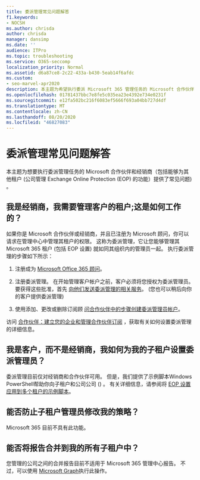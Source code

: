 ```yaml
---
title: 委派管理常见问题解答
f1.keywords:
- NOCSH
ms.author: chrisda
author: chrisda
manager: dansimp
ms.date: ''
audience: ITPro
ms.topic: troubleshooting
ms.service: O365-seccomp
localization_priority: Normal
ms.assetid: d6a87ce8-2c22-433a-b430-5eab14f6afdc
ms.custom:
- seo-marvel-apr2020
description: 本主题为希望执行委派 Microsoft 365 管理任务的 Microsoft 合作伙伴和经销商提供常见问题解答。
ms.openlocfilehash: 01781437bbc7e8fe5c035ea23e4392e734e0231f
ms.sourcegitcommit: e12fa502bc216f6083ef5666f693a04bb727d4df
ms.translationtype: MT
ms.contentlocale: zh-CN
ms.lasthandoff: 08/20/2020
ms.locfileid: "46827083"
---
```

# <a name="delegated-administration-faq"></a>委派管理常见问题解答

本主题为想要执行委派管理任务的 Microsoft 合作伙伴和经销商（包括能够为其他租户 (公司管理 Exchange Online Protection (EOP) 的功能）提供了常见问题) 。

## <a name="im-a-reseller-and-i-need-to-manage-my-customers-tenants-how-does-this-work"></a>我是经销商，我需要管理客户的租户;这是如何工作的？

如果你是 Microsoft 合作伙伴或经销商，并且已注册为 Microsoft 顾问，你可以请求在管理中心中管理其租户的权限。 这称为委派管理，它让您能够管理其 Microsoft 365 租户 (包括 EOP 设置) 就如同其组织内的管理员一起。 执行委派管理的步骤如下所示：

1. 注册成为 [Microsoft Office 365 顾问](https://aka.ms/cloudbenefits)。

2. 注册委派管理。 在开始管理客户帐户之前，客户必须将您授权为委派管理员。 要获得这些批准，首先 [向他们发送委派管理的相关服务](https://support.microsoft.com/office/26530dc0-ebba-415b-86b1-b55bc06b073e)。  (您也可以稍后向你的客户提供委派管理) 

3. 使用添加、更改或删除订阅顾 [问合作伙伴中的步骤创建委派管理员帐户](https://docs.microsoft.com/microsoft-365/admin/misc/add-partner)。

访问 [合作伙伴：建立您的企业和管理合作伙伴订阅](https://support.microsoft.com/office/30dd1681-47e0-4cbc-abfe-a222cd111319) ，获取有关如何设置委派管理的详细信息。

## <a name="im-a-customer-not-a-reseller-how-can-set-up-delegated-administrator-for-my-sub-tenants"></a>我是客户，而不是经销商，我如何为我的子租户设置委派管理员？

委派管理目前仅对经销商和合作伙伴可用。 但是，我们提供了示例脚本Windows PowerShell帮助你向子租户和公司公司 () 。 有关详细信息，请参阅将 [EOP 设置应用到多个租户的示例脚本](sample-script-for-applying-eop-settings-to-multiple-tenants.md)。

## <a name="can-i-prevent-my-sub-tenant-admin-from-modifying-my-policy"></a>能否防止子租户管理员修改我的策略？

Microsoft 365 目前不具有此功能。

## <a name="can-i-get-consolidated-reporting-across-all-of-my-sub-tenants"></a>能否将报告合并到我的所有子租户中？

您管理的公司之间的合并报告目前不适用于 Microsoft 365 管理中心报告。 不过，可以使用 [Microsoft Graph](https://docs.microsoft.com/graph/overview)执行此操作。
